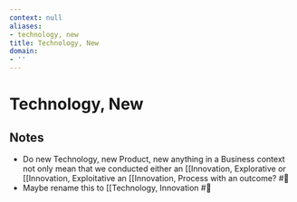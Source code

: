 ```yaml
---
context: null
aliases:
- technology, new
title: Technology, New
domain:
- ''
---
```


# Technology, New

## Notes

- Do new Technology, new Product, new anything in a Business context not only mean that we conducted either an [[Innovation, Explorative or [[Innovation, Exploitative an [[Innovation, Process with an outcome? #🎱
- Maybe rename this to [[Technology, Innovation #🎱
